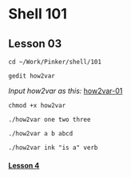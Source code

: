# Shell 101
## Lesson 03

`cd ~/Work/Pinker/shell/101`

`gedit how2var`

*Input how2var as this:* [how2var-01](https://github.com/inkVerb/pinker/blob/master/101-shell/how2var-01)

`chmod +x how2var`

`./how2var one two three`

`./how2var a b abcd`

`./how2var ink "is a" verb`

#### [Lesson 4](https://github.com/inkVerb/pinker/blob/master/101-shell/Lesson-04.md)
